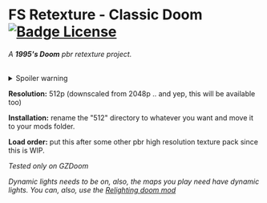 
# FS Retexture - Classic Doom   [![Badge License]][License]

*A **1995's Doom** pbr retexture project.*

<br>

<details>
<summary>Spoiler warning</summary>

<div align = center>

![print1]

<br>

![print2]

<br>

![print3]

<br>

</div>

</details>

**Resolution:** 512p (downscaled from 2048p .. and yep, this will be available too)
<br>

**Installation:** rename the "512" directory to whatever you want and move it to your mods folder.
<br>

**Load order:** put this after some other pbr high resolution texture pack since this is WIP.
<br>

*Tested only on GZDoom*
<br>

*Dynamic lights needs to be on, also, the maps you play need have dynamic lights. You can, also, use the [Relighting doom mod](https://forum.zdoom.org/viewtopic.php?t=74412)*
<br>




<!----------------------------------------------------------------------------->

[License]: LICENSE


<!-------------------------------[ Badges ]------------------------------------>

[Badge License]: https://img.shields.io/badge/License-MIT-yellow.svg?style=for-the-badge
[print1]: Resources/Screenshots/doom22.jpg 'Screenshot 1'
[print2]: Resources/Screenshots/doom7.jpg 'Screenshot 2'
[print3]: Resources/Screenshots/doom24.jpg 'Screenshot 3'
